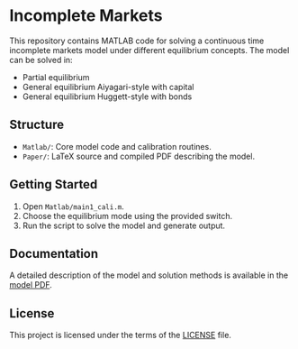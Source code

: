 # Incomplete Markets

This repository contains MATLAB code for solving a continuous time incomplete markets model under different equilibrium concepts. The model can be solved in:

- Partial equilibrium
- General equilibrium Aiyagari-style with capital
- General equilibrium Huggett-style with bonds

## Structure

- `Matlab/`: Core model code and calibration routines.
- `Paper/`: LaTeX source and compiled PDF describing the model.

## Getting Started

1. Open `Matlab/main1_cali.m`.
2. Choose the equilibrium mode using the provided switch.
3. Run the script to solve the model and generate output.

## Documentation

A detailed description of the model and solution methods is available in the [model PDF](Paper/model.pdf).

## License

This project is licensed under the terms of the [LICENSE](LICENSE) file.
